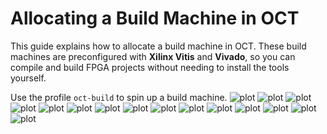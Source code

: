 # Allocating a Build Machine in OCT

This guide explains how to allocate a build machine in OCT. These build machines are preconfigured with **Xilinx Vitis** and **Vivado**, so you can compile and build FPGA projects without needing to install the tools yourself.  

Use the profile `oct-build` to spin up a build machine.
![plot](images/bm-1.png)
![plot](images/bm-2.png)
![plot](images/bm-3.png)
![plot](images/bm-4.png)
![plot](images/bm-5.png)
![plot](images/bm-6.png)
![plot](images/bm-7.png)
![plot](images/bm-8.png)
![plot](images/bm-9.png)
![plot](images/bm-10.png)
![plot](images/bm-11.png)
![plot](images/bm-12.png)
![plot](images/bm-13.png)
![plot](images/bm-14.png)
![plot](images/bm-15.png)
